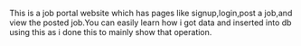 This is a job portal website which has pages like signup,login,post a job,and view the posted job.You can easily learn how i got data and inserted into db using this as i done this to mainly show that operation.
